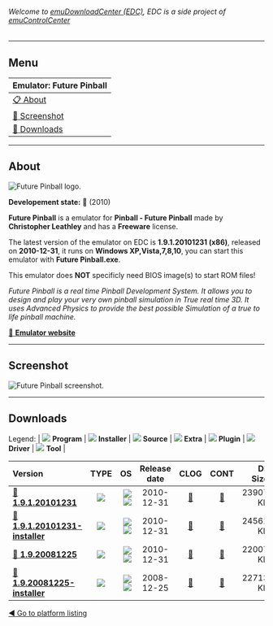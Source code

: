 ###### Welcome to [emuDownloadCenter (EDC)](https://github.com/PhoenixInteractiveNL/emuDownloadCenter/wiki/), EDC is a side project of [emuControlCenter](https://github.com/PhoenixInteractiveNL/emuControlCenter/wiki/)
***
## Menu
| **Emulator: Future Pinball** |
|:---------|
| [:clipboard: About](#about) |
| [:sunrise: Screenshot](#screenshot) |
| [:floppy_disk: Downloads](#downloads) |
***
## About
![](https://github.com/PhoenixInteractiveNL/emuDownloadCenter/wiki/images_emulator/futurepinball_logo_200.jpg "Future Pinball logo.")

**Developement state:** :red_circle: (2010)

**Future Pinball** is a emulator for **Pinball - Future Pinball** made by **Christopher Leathley** and has a **Freeware** license.

The latest version of the emulator on EDC is **1.9.1.20101231 (x86)**, released on **2010-12-31**, it runs on **Windows XP,Vista,7,8,10**, you can start this emulator with **Future Pinball.exe**.

This emulator does **NOT** specificly need BIOS image(s) to start ROM files!

_Future Pinball is a real time Pinball Development System. It allows you to design and play your very own pinball simulation in True real time 3D. It uses Advanced Physics to provide the best possible Simulation of a true to life pinball machine._

[:link: **Emulator website**](https://futurepinball.com/)
***
## Screenshot
![](https://raw.githubusercontent.com/PhoenixInteractiveNL/emuDownloadCenter/master/hooks/futurepinball/emulator_screen_01.jpg "Future Pinball screenshot.")
***
## Downloads
Legend: | 
![](https://raw.githubusercontent.com/wiki/PhoenixInteractiveNL/emuDownloadCenter/images_misc/icon_program_24.png) **Program** | 
![](https://raw.githubusercontent.com/wiki/PhoenixInteractiveNL/emuDownloadCenter/images_misc/icon_installer_24.png) **Installer** | 
![](https://raw.githubusercontent.com/wiki/PhoenixInteractiveNL/emuDownloadCenter/images_misc/icon_source_code_24.png) **Source** | 
![](https://raw.githubusercontent.com/wiki/PhoenixInteractiveNL/emuDownloadCenter/images_misc/icon_extra_24.png) **Extra** | 
![](https://raw.githubusercontent.com/wiki/PhoenixInteractiveNL/emuDownloadCenter/images_misc/icon_plugin_24.png) **Plugin** | 
![](https://raw.githubusercontent.com/wiki/PhoenixInteractiveNL/emuDownloadCenter/images_misc/icon_driver_24.png) **Driver** | 
![](https://raw.githubusercontent.com/wiki/PhoenixInteractiveNL/emuDownloadCenter/images_misc/icon_tool_24.png) **Tool** | 
 
| Version | TYPE | OS | Release date | CLOG | CONT | DL Size |
|:--------|:----:|---:|:------------:|:----:|:----:|--------:|
| [:floppy_disk: **1.9.1.20101231**](https://github.com/PhoenixInteractiveNL/edc-repo0007/raw/master/futurepinball/1.9.1.20101231.7z) | ![](https://raw.githubusercontent.com/wiki/PhoenixInteractiveNL/emuDownloadCenter/images_misc/icon_program_24.png) | ![](https://raw.githubusercontent.com/wiki/PhoenixInteractiveNL/emuDownloadCenter/images_misc/logo_windows_24.png)![](https://raw.githubusercontent.com/wiki/PhoenixInteractiveNL/emuDownloadCenter/images_misc/icon_32-bit_24.png) | 2010-12-31 | [:page_facing_up:](https://github.com/PhoenixInteractiveNL/edc-repo0007/blob/master/futurepinball/1.9.1.20101231_changelog.txt) | [:mag_right:](https://github.com/PhoenixInteractiveNL/edc-repo0007/blob/master/futurepinball/1.9.1.20101231_contents.txt) | 23907 KB |
| [:floppy_disk: **1.9.1.20101231-installer**](https://github.com/PhoenixInteractiveNL/edc-repo0007/raw/master/futurepinball/1.9.1.20101231-installer.7z) | ![](https://raw.githubusercontent.com/wiki/PhoenixInteractiveNL/emuDownloadCenter/images_misc/icon_installer_24.png) | ![](https://raw.githubusercontent.com/wiki/PhoenixInteractiveNL/emuDownloadCenter/images_misc/logo_windows_24.png)![](https://raw.githubusercontent.com/wiki/PhoenixInteractiveNL/emuDownloadCenter/images_misc/icon_32-bit_24.png) | 2010-12-31 | [:page_facing_up:](https://github.com/PhoenixInteractiveNL/edc-repo0007/blob/master/futurepinball/1.9.1.20101231-installer_changelog.txt) | [:mag_right:](https://github.com/PhoenixInteractiveNL/edc-repo0007/blob/master/futurepinball/1.9.1.20101231-installer_contents.txt) | 24561 KB |
| [:floppy_disk: **1.9.20081225**](https://github.com/PhoenixInteractiveNL/edc-repo0007/raw/master/futurepinball/1.9.20081225.7z) | ![](https://raw.githubusercontent.com/wiki/PhoenixInteractiveNL/emuDownloadCenter/images_misc/icon_program_24.png) | ![](https://raw.githubusercontent.com/wiki/PhoenixInteractiveNL/emuDownloadCenter/images_misc/logo_windows_24.png)![](https://raw.githubusercontent.com/wiki/PhoenixInteractiveNL/emuDownloadCenter/images_misc/icon_32-bit_24.png) | 2010-12-31 | [:page_facing_up:](https://github.com/PhoenixInteractiveNL/edc-repo0007/blob/master/futurepinball/1.9.20081225_changelog.txt) | [:mag_right:](https://github.com/PhoenixInteractiveNL/edc-repo0007/blob/master/futurepinball/1.9.20081225_contents.txt) | 22007 KB |
| [:floppy_disk: **1.9.20081225-installer**](https://github.com/PhoenixInteractiveNL/edc-repo0007/raw/master/futurepinball/1.9.20081225-installer.7z) | ![](https://raw.githubusercontent.com/wiki/PhoenixInteractiveNL/emuDownloadCenter/images_misc/icon_installer_24.png) | ![](https://raw.githubusercontent.com/wiki/PhoenixInteractiveNL/emuDownloadCenter/images_misc/logo_windows_24.png)![](https://raw.githubusercontent.com/wiki/PhoenixInteractiveNL/emuDownloadCenter/images_misc/icon_32-bit_24.png) | 2008-12-25 | [:page_facing_up:](https://github.com/PhoenixInteractiveNL/edc-repo0007/blob/master/futurepinball/1.9.20081225-installer_changelog.txt) | [:mag_right:](https://github.com/PhoenixInteractiveNL/edc-repo0007/blob/master/futurepinball/1.9.20081225-installer_contents.txt) | 22713 KB |

[:arrow_backward: Go to platform listing](https://github.com/PhoenixInteractiveNL/emuDownloadCenter/wiki/EDC-Platform-List)
